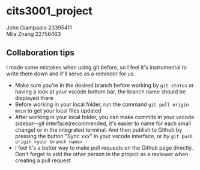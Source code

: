 # cits3001_project

John Giampaolo 23395411
<br/>
Mila Zhang 22756463

## Collaboration tips
I made some mistakes when using git before, so I feel it's instrumental to write them down and it'll serve as a reminder for us.
- Make sure you're in the desired branch before working by `git status` or having a look at your vscode bottom bar, the branch name should be displayed there
- Before working in your local folder, run the command `git pull origin main` to get your local files updated
- After working in your local folder, you can make commits in your vscode sidebar--git interface(recommended, it's easier to name for each small change) or in the integrated terminal. And then publish to Github by pressing the button "Sync xxx" in your vscode interface, or by `git push origin <your branch name>`
- I feel it's a better way to make pull requests on the Github page directly. Don't forget to add the other person in the project as a reviewer when creating a pull request
